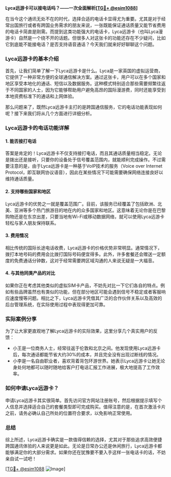 **Lyca远游卡可以接电话吗？——一次全面解析[[TG💪+ @esim1088](https://t.me/s/esim1088)]**

在当今这个通讯无处不在的时代，选择合适的电话卡显得尤为重要。尤其是对于经常出国旅行或者有跨国业务需求的朋友来说，一张既能保证通话质量又能节省费用的电话卡简直是刚需。而提到这类功能强大的电话卡，Lyca远游卡（也叫Lyca漫游卡）自然是一个绕不开的话题。但很多人对这张卡的功能还存在不少疑问，比如它到底能不能接电话？是否支持语音通话？今天我们就来好好聊聊这个问题。

### Lyca远游卡的基本介绍

首先，让我们简单了解一下Lyca远游卡是什么。Lyca是一家英国的虚拟运营商，它提供了一种非常方便的全球通信解决方案。通过这张卡，用户可以在多个国家和地区享受本地化的通话、短信以及数据服务。这种模式特别适合那些需要频繁往返于不同国家的人士，因为它能够帮助用户避免高昂的国际漫游费，同时还能享受到本地资费标准下的通话和上网体验。

那么问题来了，既然Lyca远游卡主打的是跨国通信服务，它的电话功能表现如何呢？接下来我们将从几个方面进行详细分析。

### Lyca远游卡的电话功能详解

#### 1. **能否接打电话**
答案是肯定的！Lyca远游卡不仅支持接打电话，而且其通话质量相当稳定。无论是拨出还是接听，只要你的设备处于信号覆盖范围内，就能顺利完成操作。不过需要注意的是，由于Lyca远游卡是一种基于VoIP技术的服务（Voice over Internet Protocol，即互联网协议语音），因此在某些情况下可能需要确保网络连接良好以维持通话质量。

#### 2. **支持哪些国家和地区**
Lyca远游卡的优势之一就是覆盖范围广。目前，该服务已经覆盖了包括欧洲、北美、亚洲等多个热门旅游目的地在内的众多国家和地区。这意味着无论你是在巴黎购物还是在东京出差，只要当地有Wi-Fi或移动数据网络，就可以使用Lyca远游卡轻松与家人朋友保持联系。

#### 3. **费用情况**
相比传统的国际长途电话收费，Lyca远游卡的价格优势非常明显。通常情况下，拨打本地号码的费用会比拨打国际号码便宜得多。此外，许多套餐还会赠送一定额度的免费通话分钟数，这对于经常需要跨区域沟通的人来说无疑是一大福音。

#### 4. **与其他同类产品的对比**
如果你正在考虑其他类似的虚拟SIM卡产品，不妨先对比一下它们各自的特点。例如有些品牌虽然也有类似的功能，但在部分地区可能会遇到信号不稳定或者客服响应速度慢等问题。相比之下，Lyca远游卡凭借其广泛的合作伙伴关系以及高效的后台管理系统，在实际使用过程中表现得更加可靠。

### 实际案例分享

为了让大家更直观地了解Lyca远游卡的实际效果，这里分享几个真实用户的反馈：

- 小王是一位商务人士，经常往返于伦敦和北京之间。他发现使用Lyca远游卡后，每次通话都能节省大约30%的成本，并且完全没有出现过断线的情况。
- 小李是一名自由职业者，喜欢背着背包环游世界。她表示Lyca远游卡让她无论身处何地都可以随时随地给客户打电话汇报工作进展，极大地提高了工作效率。

### 如何申请Lyca远游卡？

申请Lyca远游卡其实很简单。首先访问官方网站注册账号，然后根据提示填写个人信息并选择适合自己的套餐类型即可完成购买。值得注意的是，在首次激活卡片之前，请务必确认自己所处的位置符合要求，以免影响正常使用。

### 总结

综上所述，Lyca远游卡确实是一款值得信赖的选择，尤其对于那些追求高效便捷跨国通讯体验的人来说更是如此。无论是日常办公还是休闲旅行，Lyca远游卡都能够满足你的大部分需求。如果你还在犹豫要不要入手这样一张电话卡的话，不妨亲自试一试吧！

[[TG💪+ @esim1088](https://t.me/s/esim1088) ![Image](https://i.postimg.cc/4NQfJmqS/Snipaste-2025-05-13-00-14-12.png)]